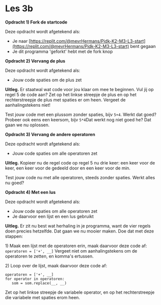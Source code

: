 # Les 3b

**Opdracht 1\) Fork de startcode**

Deze opdracht wordt afgetekend als:

* Je naar [https://replit.com/@mevrHermans/Pidk-K2-M3-L3-start](https://replit.com/@mevrHermans/Pidk-K2-M3-L3-start) bent gegaan
* Je dit programma 'geforkt' hebt met de fork knop

**Opdracht 2\) Vervang de plus**

Deze opdracht wordt afgetekend als:

* Jouw code spaties om de plus zet

**Uitleg.** Er staatwal wat code voor jou klaar om mee te beginnen. Vul jij op regel 5 de code aan? Zet op het linkse streepje de plus en op het rechterstreepje de plus met spaties er om heen. Vergeet de aanhalingstekens niet!

Test jouw code met een plussom zonder spaties, bijv `5+4`. Werkt dat goed?  
Probeer ook eens een keersom, bijv `5*4`Dat werkt nog niet goed he? Dat gaan we nu oplossen.

**Opdracht 3\) Vervang de andere operatoren**

Deze opdracht wordt afgetekend als:

* Jouw code spaties om alle operatoren zet

**Uitleg.** Kopieer nu de regel code op regel 5 nu drie keer: een keer voor de keer, een keer voor de gedeeld door en een keer voor de min.

Test jouw code nu met alle operatoren, steeds zonder spaties. Werkt alles nu goed?

**Opdracht 4\) Met een lus**

Deze opdracht wordt afgetekend als:

* Jouw code spaties om alle operatoren zet
* Je daarvoor een lijst en een lus gebruikt

**Uitleg.** Er zit nu best wat herhaling in je programma, want de vier regels doen precies hetzelfde. Dat gaan we nu mooier maken. Doe dat met deze stappen:

1\) Maak een lijst met de operatoren erin, maak daarvoor deze code af: `operatoren = ['+', __]` Vergeet niet om aanhalingstekens om de operatoren te zetten, en komma's ertussen.

2\) Loop over de lijst, maak daarvoor deze code af:

```text
operatoren = ['+', __]
for operator in operatoren:
   som = som.replace(__, __)
```

Zet op het linkse streepje de variabele operator, en op het rechterstreepje die variabele met spaties erom heen.

